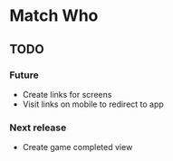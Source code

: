 # Match Who

## TODO

### Future

-   Create links for screens
-   Visit links on mobile to redirect to app

### Next release

-   Create game completed view
